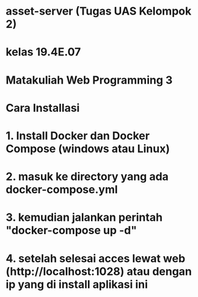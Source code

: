# asset-server (Tugas UAS Kelompok 2)

# kelas 19.4E.07

# Matakuliah Web Programming 3

# Cara Installasi

# 1. Install Docker dan Docker Compose (windows atau Linux)

# 2. masuk ke directory yang ada docker-compose.yml

# 3. kemudian jalankan perintah "docker-compose up -d"

# 4. setelah selesai acces lewat web (http://localhost:1028) atau dengan ip yang di install aplikasi ini
